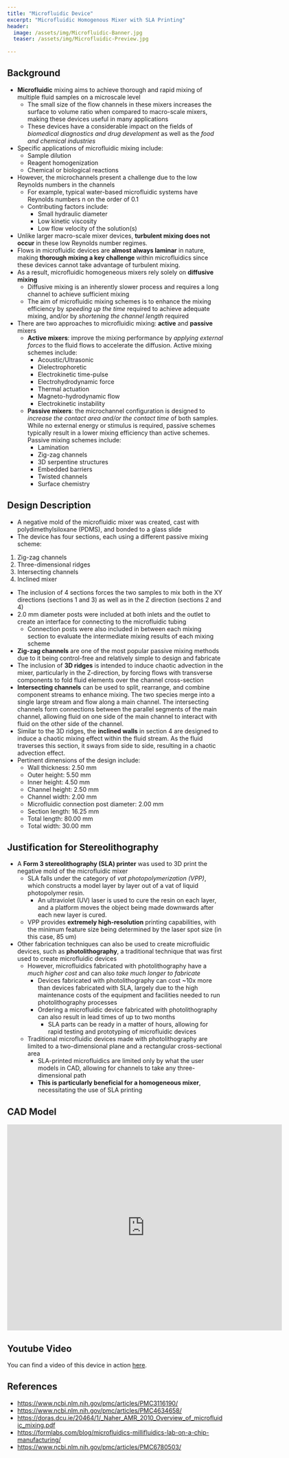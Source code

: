 ```yaml
---
title: "Microfluidic Device"
excerpt: "Microfluidic Homogenous Mixer with SLA Printing"
header:
  image: /assets/img/Microfluidic-Banner.jpg
  teaser: /assets/img/Microfluidic-Preview.jpg
   
---
```

## Background
* **Microfluidic** mixing aims to achieve thorough and rapid mixing of multiple fluid samples on a microscale level
  * The small size of the flow channels in these mixers increases the surface to volume ratio when compared to macro-scale mixers, making these devices useful in many applications
  * These devices have a considerable impact on the fields of *biomedical diagnostics and drug development* as well as the *food and chemical industries*
* Specific applications of microfluidic mixing include:
  * Sample dilution
  * Reagent homogenization
  * Chemical or biological reactions
* However, the microchannels present a challenge due to the low Reynolds numbers in the channels
  * For example, typical water-based microfluidic systems have Reynolds numbers n on the order of 0.1
  * Contributing factors include:
    * Small hydraulic diameter 
    * Low kinetic viscosity 
    * Low flow velocity of the solution(s)
* Unlike larger macro-scale mixer devices, **turbulent mixing does not occur** in these low Reynolds number regimes. 
* Flows in microfluidic devices are **almost always laminar** in nature, making **thorough mixing a key challenge** within microfluidics since these devices cannot take advantage of turbulent mixing.
* As a result, microfluidic homogeneous mixers rely solely on **diffusive mixing**
  * Diffusive mixing is an inherently slower process and requires a long channel to achieve sufficient mixing
  * The aim of microfluidic mixing schemes is to enhance the mixing efficiency by *speeding up the time* required to achieve adequate mixing, and/or by *shortening the channel length* required
* There are two approaches to microfluidic mixing: **active** and **passive** mixers
  * **Active mixers**: improve the mixing performance by *applying external forces* to the fluid flows to accelerate the diffusion. Active mixing schemes include:
    * Acoustic/Ultrasonic
    * Dielectrophoretic
    * Electrokinetic time-pulse
    * Electrohydrodynamic force
    * Thermal actuation
    * Magneto-hydrodynamic flow
    * Electrokinetic instability
  * **Passive mixers**: the microchannel configuration is designed to *increase the contact area and/or the contact time* of both samples. While no external energy or stimulus is required, passive schemes typically result in a lower mixing efficiency than active schemes. Passive mixing schemes include:
    * Lamination
    * Zig-zag channels
    * 3D serpentine structures
    * Embedded barriers
    * Twisted channels
    * Surface chemistry

## Design Description
* A negative mold of the microfluidic mixer was created, cast with polydimethylsiloxane (PDMS), and bonded to a glass slide
* The device has four sections, each using a different passive mixing scheme:
1. Zig-zag channels
2. Three-dimensional ridges
3. Intersecting channels
4. Inclined mixer
* The inclusion of 4 sections forces the two samples to mix both in the XY directions (sections 1 and 3) as well as in the Z direction (sections 2 and 4)
* 2.0 mm diameter posts were included at both inlets and the outlet to create an interface for connecting to the microfluidic tubing
  * Connection posts were also included in between each mixing section to evaluate the intermediate mixing results of each mixing scheme
* **Zig-zag channels** are one of the most popular passive mixing methods due to it being control-free and relatively simple to design and fabricate
* The inclusion of **3D ridges** is intended to induce chaotic advection in the mixer, particularly in the Z-direction, by forcing flows with transverse components to fold fluid elements over the channel cross-section
* **Intersecting channels** can be used to split, rearrange, and combine component streams to enhance mixing. The two species merge into a single large stream and flow along a main channel. The intersecting channels form connections between the parallel segments of the main channel, allowing fluid on one side of the main channel to interact with fluid on the other side of the channel.
* Similar to the 3D ridges, the **inclined walls** in section 4 are designed to induce a chaotic mixing effect within the fluid stream. As the fluid traverses this section, it sways from side to side, resulting in a chaotic advection effect.
* Pertinent dimensions of the design include:
  * Wall thickness: 2.50 mm
  * Outer height: 5.50 mm
  * Inner height: 4.50 mm
  * Channel height: 2.50 mm
  * Channel width: 2.00 mm
  * Microfluidic connection post diameter: 2.00 mm
  * Section length: 16.25 mm
  * Total length:  80.00 mm
  * Total width: 30.00 mm

## Justification for Stereolithography
* A **Form 3 stereolithography (SLA) printer** was used to 3D print the negative mold of the microfluidic mixer
  * SLA falls under the category of *vat photopolymerization (VPP)*, which constructs a model layer by layer out of a vat of liquid photopolymer resin. 
    * An ultraviolet (UV) laser is used to cure the resin on each layer, and a platform moves the object being made downwards after each new layer is cured.
  * VPP provides **extremely high-resolution** printing capabilities, with the minimum feature size being determined by the laser spot size (in this case, 85 um)
* Other fabrication techniques can also be used to create microfluidic devices, such as **photolithography**, a traditional technique that was first used to create microfluidic devices
  * However, microfluidics fabricated with photolithography have a *much higher cost* and can also *take much longer to fabricate*
    * Devices fabricated with photolithography can cost ~10x more than devices fabricated with SLA, largely due to the high maintenance costs of the equipment and facilities needed to run photolithography processes
    * Ordering a microfluidic device fabricated with photolithography can also result in lead times of up to two months
      * SLA parts can be ready in a matter of hours, allowing for rapid testing and prototyping of microfluidic devices
  * Traditional microfluidic devices made with photolithography are limited to a  two-dimensional plane and a rectangular cross-sectional area
    * SLA-printed microfluidics are limited only by what the user models in CAD, allowing for channels to take any three-dimensional path
    * **This is particularly beneficial for a homogeneous mixer**, necessitating the use of SLA printing

## CAD Model
<iframe src="https://vanderbilt643.autodesk360.com/shares/public/SH35dfcQT936092f0e4381a449e85df15f9a?mode=embed" width="640" height="480" allowfullscreen="true" webkitallowfullscreen="true" mozallowfullscreen="true"  frameborder="0"></iframe>

## Youtube Video
You can find a video of this device in action [here](https://youtu.be/tkyPoLz9E3s).

## References
* https://www.ncbi.nlm.nih.gov/pmc/articles/PMC3116190/
* https://www.ncbi.nlm.nih.gov/pmc/articles/PMC4634658/
* https://doras.dcu.ie/20464/1/_Naher_AMR_2010_Overview_of_microfluidic_mixing.pdf
* https://formlabs.com/blog/microfluidics-millifluidics-lab-on-a-chip-manufacturing/
* https://www.ncbi.nlm.nih.gov/pmc/articles/PMC6780503/
